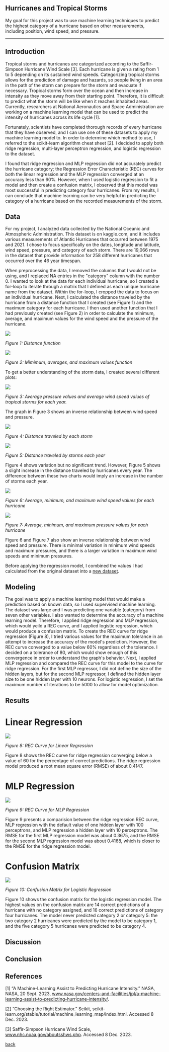## Hurricanes and Tropical Storms

My goal for this project was to use machine learning techniques to predict the highest category of a hurricane based on other measurements, including position, wind speed, and pressure. 

***

## Introduction 

Tropical storms and hurricanes are categorized according to the Saffir-Simpson Hurricane Wind Scale [3]. Each hurricane is given a rating from 1 to 5 depending on its sustained wind speeds. Categorizing tropical storms allows for the prediction of damage and hazards, so people living in an area in the path of the storm can prepare for the storm and evacuate if necessary. Tropical storms form over the ocean and then increase in intensity as they move away from their starting point. Therefore, it is difficult to predict what the storm will be like when it reaches inhabited areas. Currently, researchers at  National Aeronautics and Space Administration are working on a machine learning model that can be used to predict the intensity of hurricanes across its life cycle [1].


Fortunately, scientists have completed thorough records of every hurricane that they have observed, and I can use one of these datasets to apply my machine learning model to. In order to determine which method to use, I referred to the scikit-learn algorithm cheat sheet [2]. I decided to apply both ridge regression, multi-layer perceptron regression, and logistic regression to the dataset.

I found that ridge regression and MLP regression did not accurately predict the hurricane category; the Regression Error Characteristic (REC) curves for both the linear regression and the MLP regression converged at an accuracy less than 60%. However, when I used logistic regression to fit a model and then create a confusion matrix, I observed that this model was most successful in predicting category four hurricanes. From my results, I can conclude that machine learning can be very helpful in predicting the category of a hurricane based on the recorded measurements of the storm. 


## Data

For my project, I analyzed data collected by the National Oceanic and Atmospheric Administration. This dataset is on kaggle.com, and it includes various measurements of Atlantic Hurricanes that occurred between 1975 and 2021. I chose to focus specifically on the dates, longitude and latitude, wind speed, pressure, and category of each storm. There are 19,066 rows in the dataset that provide information for 258 different hurricanes that occurred over the 46 year timespan. 

When preprocessing the data, I removed the columns that I would not be using, and I replaced NA entries in the "category" column with the number 0. I wanted to look at the data for each individual hurricane, so I created a for-loop to iterate through a matrix that I defined as each unique hurricane name from the dataset. Within the for-loop, I cropped the data to focus on an individual hurricane. Next, I calculated the distance traveled by the hurricane from a distance function that I created (see Figure 1) and the maximum category for each hurricane. I then used another function that I had previously created (see Figure 2)  in order to calculate the minimum, average, and maximum values for the wind speed and the pressure of the hurricane. 

 <img align="center" src="/assets/IMG/Screenshot 2023-12-08 232642.png">
 
*Figure 1: Distance function*



  <img align="center" src="/assets/IMG/Screenshot 2023-12-08 232642.png">



*Figure 2: Mimimum, averages, and maximum values function*


To get a better understanding of the storm data, I created several different plots:

  <img align="center" src="/assets/IMG/AverageValues (1).png">

*Figure 3: Average pressure values and average wind speed values of tropical storms for each year.*

The graph in Figure 3 shows an inverse relationship between wind speed and pressure.


  <img align="center" src="/assets/IMG/distance1.png">

*Figure 4: Distance traveled by each storm*

  <img align="center" src="/assets/IMG/distance2.png">

*Figure 5: Distance traveled by storms each year*

Figure 4 shows variation but no significant trend. However, Figure 5 shows a slight increase in the distance traveled by hurricanes every year. The difference between these two charts would imply an increase in the number of storms each year.

  <img align="center" src="/assets/IMG/windspeedvalues.png">
  
*Figure 6: Average, minimum, and maximum wind speed values for each hurricane*

  <img align="center" src="/assets/IMG/pressurevalues.png">
  
*Figure 7: Average, minimum, and maximum pressure values for each hurricane*

Figure 6 and Figure 7 also show an inverse relationship between wind speed and pressure. There is minimal variation in minimum wind speeds and maximum pressures, and there is a larger variation in maximum wind speeds and minimum pressures. 

Before applying the regression model, I combined the values I had calculated from the original dataset into a [new dataset](/dataset2.csv).


## Modeling

The goal was to apply a machine learning model that would make a prediction based on known data, so I used supervised machine learning. The dataset was large and I was predicting one variable (category) from seven other variables. I also wanted to determine the accuracy of a machine learning model. Therefore, I applied ridge regression and MLP regression, which would yeild a REC curve, and I applied logistic regression, which would produce a confusion matrix. To create the REC curve for ridge regression (Figure 8), I tried various values for the maximum tolerance in an attempt to increase the accuracy of the model's prediction. However, the REC curve converged to a value below 60% regardless of the tolerance. I decided on a tolerance of 80, which would show enough of this convergence in order to understand the graph's behavior. Next, I applied MLP regression and compared the REC curve for this model to the curve for ridge regression. For the first MLP regressor, I did not define the size of the hidden layers, but for the second MLP regressor, I defined the hidden layer size to be one hidden layer with 10 neurons. For logistic regression, I set the maximum number of iterations to be 5000 to allow for model optimization.


## Results

# Linear Regression

  <img align="center" src="/assets/IMG/RidgeRegression (2).png">
  
*Figure 8: REC Curve for Linear Regression*

Figure 8 shows the REC curve for ridge regression converging below a value of 60 for the percentage of correct predictions. The ridge regression model produced a root mean square error (RMSE) of about 0.4147.


# MLP Regression

  <img align="center" src="/assets/IMG/MLPCurve (1).png">
  
*Figure 9: REC Curve for MLP Regression*

Figure 9 presents a comparision between the ridge regression REC curve, MLP regression with the default value of one hidden layer with 100 perceptrons, and MLP regression a hidden layer with 10 perceptrons. The RMSE for the first MLP regression model was about 0.3675, and the RMSE for the second MLP regression model was about 0.4168, which is closer to the RMSE for the ridge regression model. 


# Confusion Matrix

  <img align="center" src="/assets/IMG/ConfusionMatrix (2).png">
  
*Figure 10: Confusion Matrix for Logistic Regression*

Figure 10 shows the confusion matrix for the logistic regression model. The highest values on the confusion matrix are 14 correct predictions of a hurricane with no category assigned, and 16 correct predictions of category four hurricanes. The model never predicted category 2 or category 5: the two category 2 hurricanes were predicted by the model to be category 1, and the five category 5 hurricanes were predicted to be category 4. 


## Discussion


## Conclusion


## References
[1] “A Machine-Learning Assist to Predicting Hurricane Intensity.” NASA, NASA, 20 Sept. 2023, www.nasa.gov/centers-and-facilities/jpl/a-machine-learning-assist-to-predicting-hurricane-intensity/. 

[2] “Choosing the Right Estimator.” Scikit, scikit-learn.org/stable/tutorial/machine_learning_map/index.html. Accessed 8 Dec. 2023. 

[3] Saffir-Simpson Hurricane Wind Scale, www.nhc.noaa.gov/aboutsshws.php. Accessed 8 Dec. 2023. 


[back](./)


